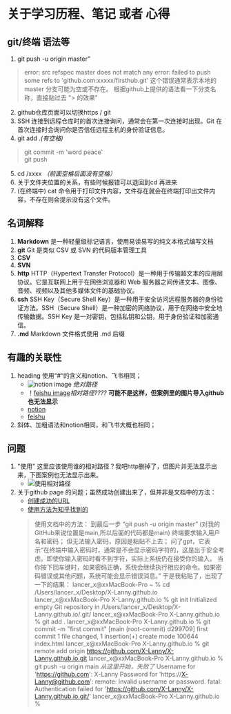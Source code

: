 # 关于学习历程、笔记 或者 心得

## git/终端 语法等
1. git push -u origin master”
>error: src refspec master does not match any
>error: failed to push some refs to 'github.com:xxxxx/firsthub.git' 
>这个错误通常表示本地的 master 分支可能为空或不存在。
>根据github上提供的语法看一下分支名称，直接贴过去 "> 的效果"

2. github仓库页面可以切换https / git
3. SSH 连接到远程仓库时的首次连接询问，通常会在第一次连接时出现。Git 在首次连接时会询问你是否信任远程主机的身份验证信息。
4. git add .*(有空格)* 
>git commit -m 'word peace'  
>git push
5. cd /xxxx *（前面空格后面没有空格）*
6. 关于文件夹位置的关系，有些时候报错可以退回到cd 再进来
7. (在终端中) cat 命令用于打印文件内容，文件存在就会在终端打印出文件内容，不存在则会提示没有这个文件。

## 名词解释
1. **Markdown** 是一种轻量级标记语言，使用易读易写的纯文本格式编写文档
2. **git** Git 是类似 CSV 或 SVN 的代码版本管理工具
3. **CSV** 
4. **SVN** 
3. **http**  HTTP（Hypertext Transfer Protocol）是一种用于传输超文本的应用层协议。它是互联网上用于在网络浏览器和 Web 服务器之间传递文本、图像、音频、视频以及其他多媒体文件的基础协议。
4. **ssh** SSH Key（Secure Shell Key）是一种用于安全访问远程服务器的身份验证方法。SSH（Secure Shell）是一种加密的网络协议，用于在网络中安全地传输数据。SSH Key 是一对密钥，包括私钥和公钥，用于身份验证和加密通信。
5. **.md** Markdown 文件格式使用 .md 后缀


## 有趣的关联性
1. heading 使用“#“的含义和notion、飞书相同；
    - ![notion image](https://upload.wikimedia.org/wikipedia/commons/thumb/e/e9/Notion-logo.svg/200px-Notion-logo.svg.png ) *绝对路径*
    - ！[feishu image](./upload.wikimedia.org/wikipedia/commons/thumb/4/42/Lark_Suite_logo_2022.png/440px-Lark_Suite_logo_2022.png)*相对路径????*     **可能不是这样，但案例里的图片导入github也无法显示**
    - [notion](https://www.notion.so/)
    - [feishu](https://www.larksuite.com/en_us?from_site=feishu)
2. 斜体、加粗语法和notion相同，和飞书大概也相同；

## 问题
1. "使用![]()" 这里应该使用谁的相对路径？我吧http删掉了，但图片并无法显示出来，下图案例也无法显示出来。
    - ![使用相对路径](./images/markdown-image.jpeg)
2. 关于github page 的问题；虽然成功创建出来了，但并非是文档中的方法：
    - [创建成功的URL](https://x-lanny.github.io/ )
    - [使用方法为知乎找到的](https://zhuanlan.zhihu.com/p/91652100)
    >使用文档中的方法：
    >到最后一步
    >“git push -u origin master” (对我的GitHub来说位置是main,所以后面的代码都是main)
    > 终端要求输入用户名和密码；
    > 但无法输入密码，原因是粘贴不上去；
    > 问了gpt，它表示“在终端中输入密码时，通常是不会显示密码字符的，这是出于安全考虑。即使你输入密码时看不到字符，实际上系统仍在接受你的输入。
    > 当你按下回车键时，如果密码正确，系统会继续执行相应的命令。如果密码错误或其他问题，系统可能会显示错误消息。”
    > 于是我粘贴了，出现了一下的结果：
    > lancer_x@xxMacBook-Pro ~ % cd /Users/lancer_x/Desktop/X-Lanny.github.io
    > lancer_x@xxMacBook-Pro X-Lanny.github.io % git init
    > Initialized empty Git repository in /Users/lancer_x/Desktop/X-Lanny.github.io/.git/
    > lancer_x@xxMacBook-Pro X-Lanny.github.io % git add .
    > lancer_x@xxMacBook-Pro X-Lanny.github.io % git commit -m "first commit"
    > [main (root-commit) d299709] first commit
    >  1 file changed, 1 insertion(+)
    >  create mode 100644 index.html
    > lancer_x@xxMacBook-Pro X-Lanny.github.io % git remote add origin https://github.com/X-Lanny/X-Lanny.github.io.git
    > lancer_x@xxMacBook-Pro X-Lanny.github.io % git push -u origin main *从这里开始，失败了*
    > Username for 'https://github.com': X-Lanny
    > Password for 'https://X-Lanny@github.com': 
    > remote: Invalid username or password.
    > fatal: Authentication failed for 'https://github.com/X-Lanny/X-Lanny.github.io.git/'
    > lancer_x@xxMacBook-Pro X-Lanny.github.io % 


